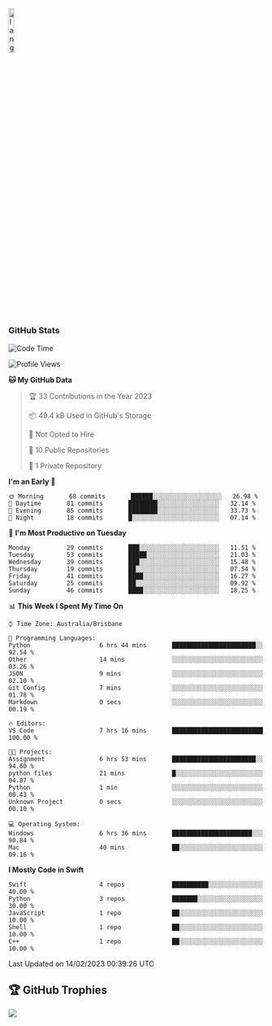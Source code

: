 <p align="left"><img width=15%" src="https://github.com/alansmathew/alansmathew/raw/master/lang.gif" alt="lang image here" /></p>

# <h3 align="left">GitHub Stats</h3>

<!--START_SECTION:waka-->
![Code Time](http://img.shields.io/badge/Code%20Time-132%20hrs%2021%20mins-blue)

![Profile Views](http://img.shields.io/badge/Profile%20Views-0-blue)

**🐱 My GitHub Data** 

> 🏆 33 Contributions in the Year 2023
 > 
> 📦 49.4 kB Used in GitHub's Storage 
 > 
> 🚫 Not Opted to Hire
 > 
> 📜 10 Public Repositories 
 > 
> 🔑 1 Private Repository 
 > 
**I'm an Early 🐤** 

```text
🌞 Morning       68 commits       ██████░░░░░░░░░░░░░░░░░░░   26.98 % 
🌆 Daytime       81 commits       ████████░░░░░░░░░░░░░░░░░   32.14 % 
🌃 Evening       85 commits       ████████░░░░░░░░░░░░░░░░░   33.73 % 
🌙 Night         18 commits       █░░░░░░░░░░░░░░░░░░░░░░░░   07.14 % 

```
📅 **I'm Most Productive on Tuesday** 

```text
Monday          29 commits       ███░░░░░░░░░░░░░░░░░░░░░░   11.51 % 
Tuesday         53 commits       █████░░░░░░░░░░░░░░░░░░░░   21.03 % 
Wednesday       39 commits       ███░░░░░░░░░░░░░░░░░░░░░░   15.48 % 
Thursday        19 commits       ██░░░░░░░░░░░░░░░░░░░░░░░   07.54 % 
Friday          41 commits       ████░░░░░░░░░░░░░░░░░░░░░   16.27 % 
Saturday        25 commits       ██░░░░░░░░░░░░░░░░░░░░░░░   09.92 % 
Sunday          46 commits       ████░░░░░░░░░░░░░░░░░░░░░   18.25 % 

```


📊 **This Week I Spent My Time On** 

```text
⌚︎ Time Zone: Australia/Brisbane

💬 Programming Languages: 
Python                   6 hrs 44 mins       ███████████████████████░░   92.54 % 
Other                    14 mins             ░░░░░░░░░░░░░░░░░░░░░░░░░   03.26 % 
JSON                     9 mins              ░░░░░░░░░░░░░░░░░░░░░░░░░   02.10 % 
Git Config               7 mins              ░░░░░░░░░░░░░░░░░░░░░░░░░   01.78 % 
Markdown                 0 secs              ░░░░░░░░░░░░░░░░░░░░░░░░░   00.19 % 

🔥 Editors: 
VS Code                  7 hrs 16 mins       █████████████████████████   100.00 % 

🐱‍💻 Projects: 
Assignment               6 hrs 53 mins       ███████████████████████░░   94.60 % 
python files             21 mins             █░░░░░░░░░░░░░░░░░░░░░░░░   04.87 % 
Python                   1 min               ░░░░░░░░░░░░░░░░░░░░░░░░░   00.43 % 
Unknown Project          0 secs              ░░░░░░░░░░░░░░░░░░░░░░░░░   00.10 % 

💻 Operating System: 
Windows                  6 hrs 36 mins       ██████████████████████░░░   90.84 % 
Mac                      40 mins             ██░░░░░░░░░░░░░░░░░░░░░░░   09.16 % 

```

**I Mostly Code in Swift** 

```text
Swift                    4 repos             ██████████░░░░░░░░░░░░░░░   40.00 % 
Python                   3 repos             ███████░░░░░░░░░░░░░░░░░░   30.00 % 
JavaScript               1 repo              ██░░░░░░░░░░░░░░░░░░░░░░░   10.00 % 
Shell                    1 repo              ██░░░░░░░░░░░░░░░░░░░░░░░   10.00 % 
C++                      1 repo              ██░░░░░░░░░░░░░░░░░░░░░░░   10.00 % 

```



 Last Updated on 14/02/2023 00:39:26 UTC
<!--END_SECTION:waka-->

## 🏆 GitHub Trophies

![](https://github-profile-trophy.vercel.app/?username=samh06&theme=discord&no-frame=true&no-bg=false&margin-w=4)
